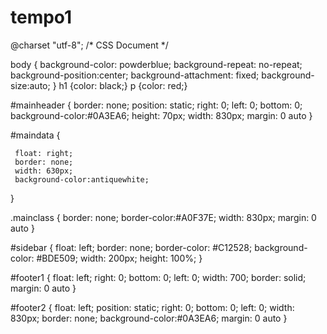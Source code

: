 # tempo1
@charset "utf-8";
/* CSS Document */

body
{
            	background-color: powderblue;
            	background-repeat: no-repeat;
            	background-position:center;
            	background-attachment: fixed;
            	background-size:auto;
}
h1   {color: black;}
p	{color: red;}

#mainheader
{
            	border: none;
            	position: static;
            	right: 0;
            	left: 0;
            	bottom: 0;
            	background-color:#0A3EA6;
            	height: 70px;
            	width: 830px;
            	margin: 0 auto
}

#maindata
{

     float: right;
     border: none;
     width: 630px;
     background-color:antiquewhite;

}

.mainclass
{
            	border: none;
            	border-color:#A0F37E;
            	width: 830px;
            	margin: 0 auto
}

#sidebar
{
            	float: left;
            	border: none;
            	border-color: #C12528;
            	background-color: #BDE509;
            	width: 200px;
            	height: 100%;
}

#footer1
{
            	float: left;
            	right: 0;
            	bottom: 0;
            	left: 0;
            	width: 700;
            	border: solid;
            	margin: 0 auto
}

#footer2
{
            	float: left;
            	position: static;
            	right: 0;
            	bottom: 0;
            	left: 0;
            	width: 830px;
            	border: none;
            	background-color:#0A3EA6;
            	margin: 0 auto
}

